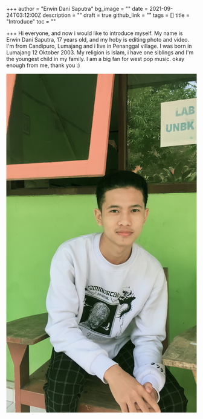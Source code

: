 +++
author = "Erwin Dani Saputra"
bg_image = ""
date = 2021-09-24T03:12:00Z
description = ""
draft = true
github_link = ""
tags = []
title = "Introduce"
toc = ""

+++
Hi everyone, and now i would like to introduce myself.                                                 My name is Erwin Dani Saputra, 17 years old, and my hoby is editing photo and video. I'm from Candipuro, Lumajang and i live in Penanggal village.  I was born in Lumajang 12 Oktober 2003. My religion is Islam, i have one siblings and I'm the youngest child in my family. I am a big fan for west pop music. okay enough from me, thank you :)

![](/uploads/remini20210922150820545.jpg)
